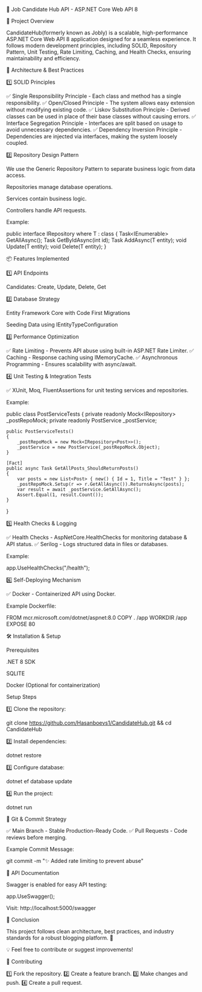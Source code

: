 🚀 Job Candidate Hub API - ASP.NET Core Web API 8

📌 Project Overview

CandidateHub(formerly known as Jobly) is a scalable, high-performance ASP.NET Core Web API 8 application designed for a seamless experience. It follows modern development principles, including SOLID, Repository Pattern, Unit Testing, Rate Limiting, Caching, and Health Checks, ensuring maintainability and efficiency.

📂 Architecture & Best Practices

1️⃣ SOLID Principles

✅ Single Responsibility Principle - Each class and method has a single responsibility.
✅ Open/Closed Principle - The system allows easy extension without modifying existing code.
✅ Liskov Substitution Principle - Derived classes can be used in place of their base classes without causing errors.
✅ Interface Segregation Principle - Interfaces are split based on usage to avoid unnecessary dependencies.
✅ Dependency Inversion Principle - Dependencies are injected via interfaces, making the system loosely coupled.

2️⃣ Repository Design Pattern

We use the Generic Repository Pattern to separate business logic from data access.

Repositories manage database operations.

Services contain business logic.

Controllers handle API requests.

Example:

public interface IRepository<T> where T : class
{
    Task<IEnumerable<T>> GetAllAsync();
    Task<T> GetByIdAsync(int id);
    Task AddAsync(T entity);
    void Update(T entity);
    void Delete(T entity);
}

📦 Features Implemented

1️⃣ API Endpoints

Candidates: Create, Update, Delete, Get

2️⃣ Database Strategy

Entity Framework Core with Code First Migrations

Seeding Data using IEntityTypeConfiguration


3️⃣ Performance Optimization

✅ Rate Limiting - Prevents API abuse using built-in ASP.NET Rate Limiter.
✅ Caching - Response caching using IMemoryCache.
✅ Asynchronous Programming - Ensures scalability with async/await.

4️⃣ Unit Testing & Integration Tests

✅ XUnit, Moq, FluentAssertions for unit testing services and repositories.

Example:

public class PostServiceTests
{
    private readonly Mock<IRepository<Post>> _postRepoMock;
    private readonly PostService _postService;

    public PostServiceTests()
    {
        _postRepoMock = new Mock<IRepository<Post>>();
        _postService = new PostService(_postRepoMock.Object);
    }

    [Fact]
    public async Task GetAllPosts_ShouldReturnPosts()
    {
        var posts = new List<Post> { new() { Id = 1, Title = "Test" } };
        _postRepoMock.Setup(r => r.GetAllAsync()).ReturnsAsync(posts);
        var result = await _postService.GetAllAsync();
        Assert.Equal(1, result.Count());
    }
}

5️⃣ Health Checks & Logging

✅ Health Checks - AspNetCore.HealthChecks for monitoring database & API status.
✅ Serilog - Logs structured data in files or databases.

Example:

app.UseHealthChecks("/health");

6️⃣ Self-Deploying Mechanism

✅ Docker - Containerized API using Docker.

Example Dockerfile:

FROM mcr.microsoft.com/dotnet/aspnet:8.0
COPY . /app
WORKDIR /app
EXPOSE 80

🛠️ Installation & Setup

Prerequisites

.NET 8 SDK

SQLITE

Docker (Optional for containerization)

Setup Steps

1️⃣ Clone the repository:

git clone https://github.com/Hasanboevs1/CandidateHub.git && cd CandidateHub

2️⃣ Install dependencies:

dotnet restore

3️⃣ Configure database:

dotnet ef database update

4️⃣ Run the project:

dotnet run

🎯 Git & Commit Strategy

✅ Main Branch - Stable Production-Ready Code.
✅ Pull Requests - Code reviews before merging.

Example Commit Message:

git commit -m "✨ Added rate limiting to prevent abuse"

📜 API Documentation

Swagger is enabled for easy API testing:

app.UseSwagger();

Visit: http://localhost:5000/swagger

📌 Conclusion

This project follows clean architecture, best practices, and industry standards for a robust blogging platform. 🚀

💡 Feel free to contribute or suggest improvements!

🤝 Contributing

1️⃣ Fork the repository.
2️⃣ Create a feature branch.
3️⃣ Make changes and push.
4️⃣ Create a pull request.
